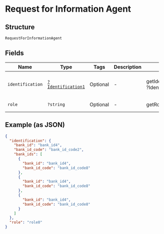
# Request for Information Agent

## Structure

`RequestForInformationAgent`

## Fields

| Name | Type | Tags | Description | Getter | Setter |
|  --- | --- | --- | --- | --- | --- |
| `identification` | [`?Identification1`](../../doc/models/identification-1.md) | Optional | - | getIdentification(): ?Identification1 | setIdentification(?Identification1 identification): void |
| `role` | `?string` | Optional | - | getRole(): ?string | setRole(?string role): void |

## Example (as JSON)

```json
{
  "identification": {
    "bank_id": "bank_id4",
    "bank_id_code": "bank_id_code2",
    "bank_ids": [
      {
        "bank_id": "bank_id4",
        "bank_id_code": "bank_id_code8"
      },
      {
        "bank_id": "bank_id4",
        "bank_id_code": "bank_id_code8"
      },
      {
        "bank_id": "bank_id4",
        "bank_id_code": "bank_id_code8"
      }
    ]
  },
  "role": "role0"
}
```

